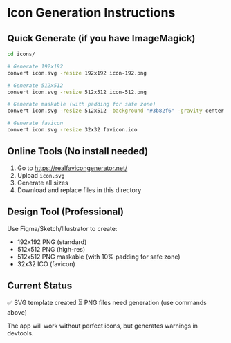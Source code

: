 # Icon Generation Instructions

## Quick Generate (if you have ImageMagick)

```bash
cd icons/

# Generate 192x192
convert icon.svg -resize 192x192 icon-192.png

# Generate 512x512
convert icon.svg -resize 512x512 icon-512.png

# Generate maskable (with padding for safe zone)
convert icon.svg -resize 512x512 -background "#3b82f6" -gravity center -extent 512x512 icon-maskable-512.png

# Generate favicon
convert icon.svg -resize 32x32 favicon.ico
```

## Online Tools (No install needed)

1. Go to https://realfavicongenerator.net/
2. Upload `icon.svg`
3. Generate all sizes
4. Download and replace files in this directory

## Design Tool (Professional)

Use Figma/Sketch/Illustrator to create:
- 192x192 PNG (standard)
- 512x512 PNG (high-res)
- 512x512 PNG maskable (with 10% padding for safe zone)
- 32x32 ICO (favicon)

## Current Status

✅ SVG template created
⏳ PNG files need generation (use commands above)

The app will work without perfect icons, but generates warnings in devtools.



